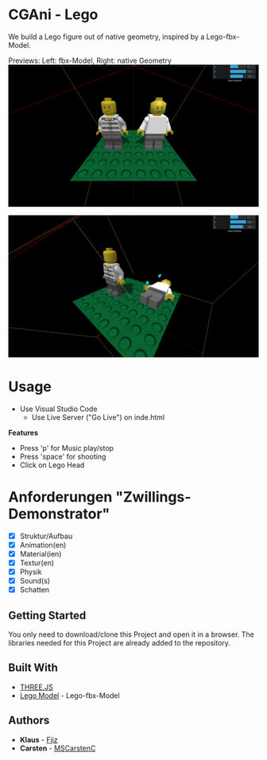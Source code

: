 # CGAni - Lego

We build a Lego figure out of native geometry, inspired by a Lego-fbx-Model.

Previews:
Left: fbx-Model, Right: native Geometry
![Preview1](Demonstrator/Preview1.png)

![Preview2](Demonstrator/Preview2.png)

# Usage

- Use Visual Studio Code
  - Use Live Server ("Go Live") on inde.html

**Features**

* Press 'p' for Music play/stop
* Press 'space' for shooting
* Click on Lego Head

# Anforderungen "Zwillings-Demonstrator"

- [X] Struktur/Aufbau
- [X] Animation(en)
- [X] Material(ien)
- [X] Textur(en)
- [X] Physik
- [X] Sound(s)
- [X] Schatten

## Getting Started

You only need to download/clone this Project and open it in a browser. The libraries needed for this Project are already added to the repository.

## Built With

* [THREE.JS](https://threejs.org/)
* [Lego Model](https://www.turbosquid.com/3d-models/lego-minifigure-lwo/619834) - Lego-fbx-Model

## Authors

* **Klaus** - [Fjiz](https://github.com/Fjiz)
* **Carsten** - [MSCarstenC](https://github.com/MScarstenC)
